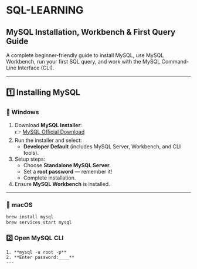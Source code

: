 # SQL-LEARNING

## MySQL Installation, Workbench & First Query Guide

A complete beginner-friendly guide to install MySQL, use MySQL Workbench, run your first SQL query, and work with the MySQL Command-Line Interface (CLI).

---

## 1️⃣ Installing MySQL

### 🔹 Windows
1. Download **MySQL Installer**:  
   👉 [MySQL Official Download](https://dev.mysql.com/downloads/installer/)
2. Run the installer and select:
   - **Developer Default** (includes MySQL Server, Workbench, and CLI tools).
3. Setup steps:
   - Choose **Standalone MySQL Server**.
   - Set a **root password** — remember it!
   - Complete installation.
4. Ensure **MySQL Workbench** is installed.

---

### 🔹 macOS
```bash
brew install mysql
brew services start mysql
```

### 2️⃣ Open MySQL CLI
```
1. **mysql -u root -p**
2. **Enter password:____**
---
